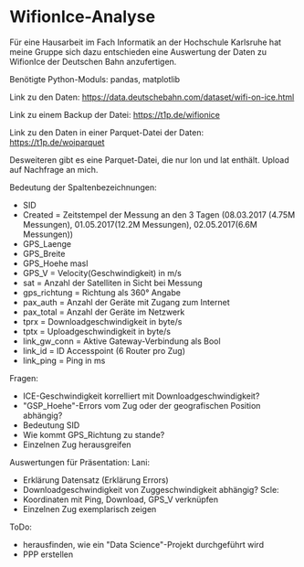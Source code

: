 # WifionIce-Analyse

Für eine Hausarbeit im Fach Informatik an der Hochschule Karlsruhe hat meine Gruppe sich dazu entschieden eine Auswertung der Daten zu WifionIce der Deutschen Bahn anzufertigen.

Benötigte Python-Moduls: pandas, matplotlib

Link zu den Daten: https://data.deutschebahn.com/dataset/wifi-on-ice.html

Link zu einem Backup der Datei: https://t1p.de/wifionice

Link zu den Daten in einer Parquet-Datei der Daten: https://t1p.de/woiparquet

Desweiteren gibt es eine Parquet-Datei, die nur lon und lat enthält. Upload auf Nachfrage an mich.

Bedeutung der Spaltenbezeichnungen:
  - SID
  - Created = Zeitstempel der Messung an den 3 Tagen (08.03.2017 (4.75M Messungen), 01.05.2017(12.2M Messungen), 02.05.2017(6.6M Messungen))
  - GPS_Laenge
  - GPS_Breite
  - GPS_Hoehe masl
  - GPS_V = Velocity(Geschwindigkeit) in m/s
  - sat = Anzahl der Satelliten in Sicht bei Messung
  - gps_richtung = Richtung als 360° Angabe
  - pax_auth = Anzahl der Geräte mit Zugang zum Internet
  - pax_total = Anzahl der Geräte im Netzwerk
  - tprx = Downloadgeschwindigkeit in byte/s
  - tptx = Uploadgeschwindigkeit in byte/s
  - link_gw_conn = Aktive Gateway-Verbindung als Bool
  - link_id = ID Accesspoint (6 Router pro Zug)
  - link_ping = Ping in ms

Fragen:
  - ICE-Geschwindigkeit korrelliert mit Downloadgeschwindigkeit?
  - "GSP_Hoehe"-Errors vom Zug oder der geografischen Position abhängig?
  - Bedeutung SID
  - Wie kommt GPS_Richtung zu stande?
  - Einzelnen Zug herausgreifen

Auswertungen für Präsentation:
Lani:
  - Erklärung Datensatz (Erklärung Errors)
  - Downloadgeschwindigkeit von Zuggeschwindigkeit abhängig?
Scle:
  - Koordinaten mit Ping, Download, GPS_V verknüpfen
  - Einzelnen Zug exemplarisch zeigen

ToDo:
- herausfinden, wie ein "Data Science"-Projekt durchgeführt wird
- PPP erstellen
